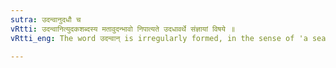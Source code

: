 ```yaml
---
sutra: उदन्वानुदधौ च
vRtti: उदन्वानित्युदकशब्दस्य मतावुदन्भावो निपात्यते उदधावर्थे संज्ञायां विषये ॥
vRtti_eng: The word उदन्वान् is irregularly formed, in the sense of 'a sea'.

---
```

